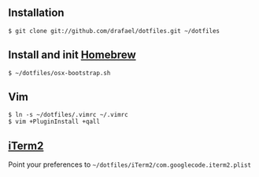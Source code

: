 ## Installation

`$ git clone git://github.com/drafael/dotfiles.git ~/dotfiles`

## Install and init [Homebrew](http://brew.sh)

`$ ~/dotfiles/osx-bootstrap.sh`

## Vim

```
$ ln -s ~/dotfiles/.vimrc ~/.vimrc
$ vim +PluginInstall +qall
```

## [iTerm2](http://iterm2.com)

Point your preferences to `~/dotfiles/iTerm2/com.googlecode.iterm2.plist`


